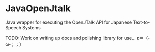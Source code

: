 # JavaOpenJtalk
Java wrapper for executing the OpenJTalk API for Japanese Text-to-Speech Systems

TODO: Work on writing up docs and polishing library for use... ε＝（‐ω‐；；）

